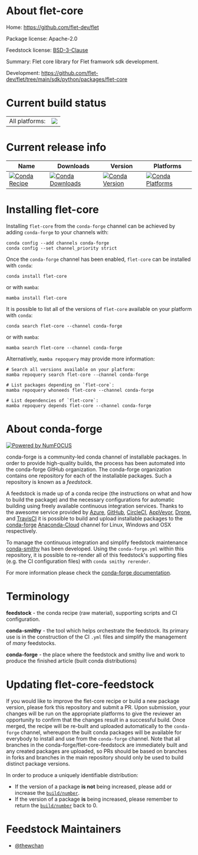 About flet-core
===============

Home: https://github.com/flet-dev/flet

Package license: Apache-2.0

Feedstock license: [BSD-3-Clause](https://github.com/conda-forge/flet-core-feedstock/blob/main/LICENSE.txt)

Summary: Flet core library for Flet framwork sdk development.

Development: https://github.com/flet-dev/flet/tree/main/sdk/python/packages/flet-core

Current build status
====================


<table><tr><td>All platforms:</td>
    <td>
      <a href="https://dev.azure.com/conda-forge/feedstock-builds/_build/latest?definitionId=18624&branchName=main">
        <img src="https://dev.azure.com/conda-forge/feedstock-builds/_apis/build/status/flet-core-feedstock?branchName=main">
      </a>
    </td>
  </tr>
</table>

Current release info
====================

| Name | Downloads | Version | Platforms |
| --- | --- | --- | --- |
| [![Conda Recipe](https://img.shields.io/badge/recipe-flet--core-green.svg)](https://anaconda.org/conda-forge/flet-core) | [![Conda Downloads](https://img.shields.io/conda/dn/conda-forge/flet-core.svg)](https://anaconda.org/conda-forge/flet-core) | [![Conda Version](https://img.shields.io/conda/vn/conda-forge/flet-core.svg)](https://anaconda.org/conda-forge/flet-core) | [![Conda Platforms](https://img.shields.io/conda/pn/conda-forge/flet-core.svg)](https://anaconda.org/conda-forge/flet-core) |

Installing flet-core
====================

Installing `flet-core` from the `conda-forge` channel can be achieved by adding `conda-forge` to your channels with:

```
conda config --add channels conda-forge
conda config --set channel_priority strict
```

Once the `conda-forge` channel has been enabled, `flet-core` can be installed with `conda`:

```
conda install flet-core
```

or with `mamba`:

```
mamba install flet-core
```

It is possible to list all of the versions of `flet-core` available on your platform with `conda`:

```
conda search flet-core --channel conda-forge
```

or with `mamba`:

```
mamba search flet-core --channel conda-forge
```

Alternatively, `mamba repoquery` may provide more information:

```
# Search all versions available on your platform:
mamba repoquery search flet-core --channel conda-forge

# List packages depending on `flet-core`:
mamba repoquery whoneeds flet-core --channel conda-forge

# List dependencies of `flet-core`:
mamba repoquery depends flet-core --channel conda-forge
```


About conda-forge
=================

[![Powered by
NumFOCUS](https://img.shields.io/badge/powered%20by-NumFOCUS-orange.svg?style=flat&colorA=E1523D&colorB=007D8A)](https://numfocus.org)

conda-forge is a community-led conda channel of installable packages.
In order to provide high-quality builds, the process has been automated into the
conda-forge GitHub organization. The conda-forge organization contains one repository
for each of the installable packages. Such a repository is known as a *feedstock*.

A feedstock is made up of a conda recipe (the instructions on what and how to build
the package) and the necessary configurations for automatic building using freely
available continuous integration services. Thanks to the awesome service provided by
[Azure](https://azure.microsoft.com/en-us/services/devops/), [GitHub](https://github.com/),
[CircleCI](https://circleci.com/), [AppVeyor](https://www.appveyor.com/),
[Drone](https://cloud.drone.io/welcome), and [TravisCI](https://travis-ci.com/)
it is possible to build and upload installable packages to the
[conda-forge](https://anaconda.org/conda-forge) [Anaconda-Cloud](https://anaconda.org/)
channel for Linux, Windows and OSX respectively.

To manage the continuous integration and simplify feedstock maintenance
[conda-smithy](https://github.com/conda-forge/conda-smithy) has been developed.
Using the ``conda-forge.yml`` within this repository, it is possible to re-render all of
this feedstock's supporting files (e.g. the CI configuration files) with ``conda smithy rerender``.

For more information please check the [conda-forge documentation](https://conda-forge.org/docs/).

Terminology
===========

**feedstock** - the conda recipe (raw material), supporting scripts and CI configuration.

**conda-smithy** - the tool which helps orchestrate the feedstock.
                   Its primary use is in the construction of the CI ``.yml`` files
                   and simplify the management of *many* feedstocks.

**conda-forge** - the place where the feedstock and smithy live and work to
                  produce the finished article (built conda distributions)


Updating flet-core-feedstock
============================

If you would like to improve the flet-core recipe or build a new
package version, please fork this repository and submit a PR. Upon submission,
your changes will be run on the appropriate platforms to give the reviewer an
opportunity to confirm that the changes result in a successful build. Once
merged, the recipe will be re-built and uploaded automatically to the
`conda-forge` channel, whereupon the built conda packages will be available for
everybody to install and use from the `conda-forge` channel.
Note that all branches in the conda-forge/flet-core-feedstock are
immediately built and any created packages are uploaded, so PRs should be based
on branches in forks and branches in the main repository should only be used to
build distinct package versions.

In order to produce a uniquely identifiable distribution:
 * If the version of a package **is not** being increased, please add or increase
   the [``build/number``](https://docs.conda.io/projects/conda-build/en/latest/resources/define-metadata.html#build-number-and-string).
 * If the version of a package **is** being increased, please remember to return
   the [``build/number``](https://docs.conda.io/projects/conda-build/en/latest/resources/define-metadata.html#build-number-and-string)
   back to 0.

Feedstock Maintainers
=====================

* [@thewchan](https://github.com/thewchan/)

